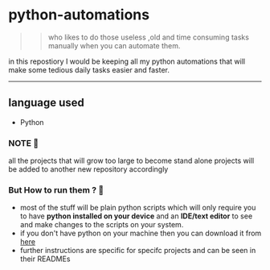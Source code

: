 # python-automations
>>who likes to do those useless ,old and time consuming tasks manually when you can automate them.

in this repostiory I would be keeping all my python automations that will make some tedious daily tasks easier and faster.

---

## language used
- Python

### NOTE 🧐
all the projects that will grow too large to become stand alone projects will be added to another new repository accordingly

### But How to run them ? 🤨
- most of the stuff will be plain python scripts which will only require you to have **python installed on your device** and an **IDE/text editor** to see and make changes to the scripts on your system.
- if you don't have python on your machine then you can download it from [here](https://www.python.org/downloads/)
- further instructions are specific for specifc projects and can be seen in their READMEs 


